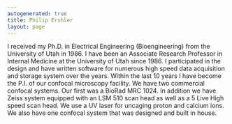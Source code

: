 ```yaml
---
autogenerated: true
title: Philip Ershler
layout: page
---
```


I received my Ph.D. in Electrical Engineering (Bioengineering) from the
University of Utah in 1986. I have been an Associate Research Professor
in Internal Medicine at the University of Utah since 1986. I
participated in the design and have written software for numerous high
speed data acquisition and storage system over the years. Within the
last 10 years I have become the P.I. of our confocal microscopy
facility. We have two commercial confocal systems. Our first was a
BioRad MRC 1024. In addition we have Zeiss system equipped with an LSM
510 scan head as well as a 5 Live High speed scan head. We use a UV
laser for uncaging proton and calcium ions. We also have one confocal
system that was designed and built in house.

